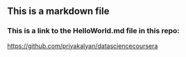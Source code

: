 ## This is a markdown file

### This is a link to the HelloWorld.md file in this repo:

https://github.com/priyakalyan/datasciencecoursera


